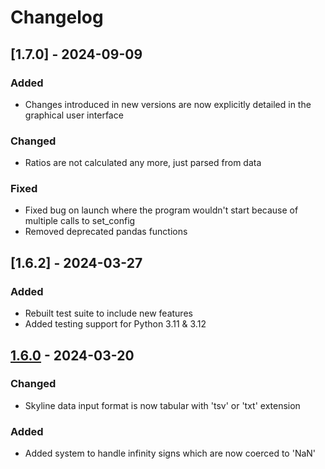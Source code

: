 # Changelog

## [1.7.0] - 2024-09-09

### Added

- Changes introduced in new versions are now explicitly detailed in the graphical user interface

### Changed

- Ratios are not calculated any more, just parsed from data

### Fixed

- Fixed bug on launch where the program wouldn't start because of multiple 
  calls to set_config
- Removed deprecated pandas functions

## [1.6.2] - 2024-03-27

### Added

- Rebuilt test suite to include new features
- Added testing support for Python 3.11 & 3.12

## [1.6.0] - 2024-03-20

### Changed

- Skyline data input format is now tabular with 'tsv' or 'txt' extension

### Added

- Added system to handle infinity signs which are now coerced to 'NaN'

[1.6.0]: https://github.com/llegregam/MSReader/releases/tag/v1.6.0

